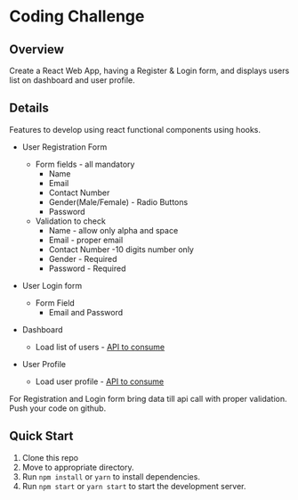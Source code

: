 # Coding Challenge

## Overview

Create a React Web App, having a Register & Login form, and displays users list on dashboard and user profile.

## Details

Features to develop using react functional components using hooks.

- User Registration Form

  - Form fields - all mandatory
    - Name
    - Email
    - Contact Number
    - Gender(Male/Female) - Radio Buttons
    - Password
  - Validation to check
    - Name - allow only alpha and space
    - Email - proper email
    - Contact Number -10 digits number only
    - Gender - Required
    - Password - Required

- User Login form

  - Form Field
    - Email and Password

- Dashboard

  - Load list of users - [API to consume](https://raw.githubusercontent.com/bhanushalimahesh3/mock-api/main/users.json)

- User Profile
  - Load user profile - [API to consume](https://raw.githubusercontent.com/bhanushalimahesh3/mock-api/main/user-profile.json)

For Registration and Login form bring data till api call with proper validation.\
Push your code on github.

## Quick Start

1. Clone this repo
2. Move to appropriate directory.
3. Run `npm install` or `yarn` to install dependencies.
4. Run `npm start` or `yarn start` to start the development server.
